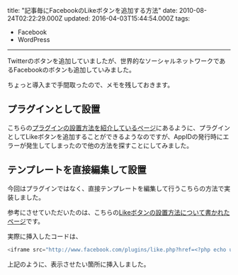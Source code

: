 title: "記事毎にFacebookのLikeボタンを追加する方法"
date: 2010-08-24T02:22:29.000Z
updated: 2016-04-03T15:44:54.000Z
tags: 
  - Facebook
  - WordPress
---


Twitterのボタンを追加していましたが、世界的なソーシャルネットワークであるFacebookのボタンも追加していみました。

ちょっと導入まで手間取ったので、メモを残しておきます。


## プラグインとして設置

こちらの[プラグインの設置方法を紹介しているページ](http://www.lastday.jp/2010/05/11/how-to-set-up-facebook-like-button-into-wordpress)にあるように、プラグインとしてLikeボタンを追加することができるようなのですが、AppIDの発行時にエラーが発生してしまったので他の方法を探すことにしてみました。


## テンプレートを直接編集して設置

今回はプラグインではなく、直接テンプレートを編集して行うこちらの方法で実装しました。

参考にさせていただいたのは、こちらの[Likeボタンの設置方法について書かれたページ](http://blog.verygoodtown.com/2010/05/facebook-like-button-wordpress/)です。

実際に挿入したコードは、

```php
<iframe src="http://www.facebook.com/plugins/like.php?href=<?php echo urlencode(get_permalink($post->ID)); ?>&amp;layout=standard&amp;show_faces=false&amp;width=450&amp;action=like&amp;font=verdana&amp;colorscheme=light&amp;height=25" scrolling="no" frameborder="0" style="border:none; overflow:hidden; width:450px; height:25px;" allowTransparency="true"></iframe>
```

上記のように、表示させたい箇所に挿入しました。
